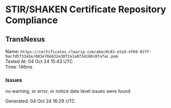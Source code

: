 # STIR/SHAKEN Certificate Repository Compliance

## TransNexus

Name: `https://certificates.clearip.com/abec0c83-e51d-4f69-927f-9ac7d5f33a5e/003e78eb22e38f2a1a0734160c0fafac.pem`\
Tested At: 04 Oct 24 15:43 UTC\
Time: 146ms

### Issues

no warning, or error, or notice date level issues were found

Generated: 04 Oct 24 16:29 UTC